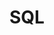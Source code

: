 ---
layout:            portfolio
title:             SQL
portfolio:         SQL
cover:             /images/tag-sql.png
comments:          false
sidebar:
  nav:             portfolio
---